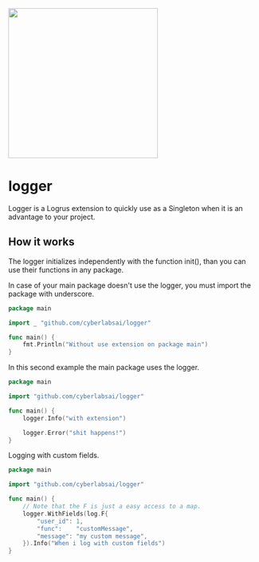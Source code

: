 <img src="https://raw.githubusercontent.com/Yoonit-Labs/android-yoonit-camera/development/logo_cyberlabs.png" width="300">

# logger

Logger is a Logrus extension to quickly use as a Singleton when it is an advantage to your project.

## How it works

The logger initializes independently with the function init(), than you can use their functions in any package.

In case of your main package doesn't use the logger, you must import the package with underscore.
```go
package main

import _ "github.com/cyberlabsai/logger" 

func main() {
    fmt.Println("Without use extension on package main")
}
```

In this second example the main package uses the logger.

```go
package main

import "github.com/cyberlabsai/logger"

func main() {
    logger.Info("with extension")

    logger.Error("shit happens!")
}
```

Logging with custom fields.

```go
package main

import "github.com/cyberlabsai/logger"

func main() {
    // Note that the F is just a easy access to a map.
    logger.WithFields(log.F{
		"user_id": 1,
		"func":    "customMessage",
		"message": "my custom message",
	}).Info("When i log with custom fields")
}
```
